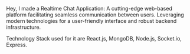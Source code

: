 Hey, I made a Realtime Chat Application: A cutting-edge web-based platform facilitating seamless communication between users. Leveraging modern technologies for a user-friendly interface and robust backend infrastructure.

Technology Stack used for it are React.js, MongoDB, Node.js, Socket.io, Express.
